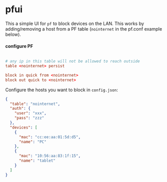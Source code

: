 # pfui


This a simple UI for `pf` to block devices on the LAN.
This works by adding/removing a host from a PF table (`nointernet` in the pf.conf example below).

#### configure PF

```pf.conf

# any ip in this table will not be allowed to reach outside
table <nointernet> persist

block in quick from <nointernet>
block out quick to <nointernet>

```

Configure the hosts you want to block in `config.json`:

```json
{
  "table": "nointernet",
  "auth": {
    "user": "xxx",
    "pass": "zzz"
  },
  "devices": [
    {
      "mac": "cc:ee:aa:01:5d:d5",
      "name": "PC"
    },
    {
      "mac": "10:56:aa:83:1f:15",
      "name": "tablet"
    }
  ]
}
```
